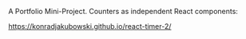 A Portfolio Mini-Project. Counters as independent React components:

https://konradjakubowski.github.io/react-timer-2/
